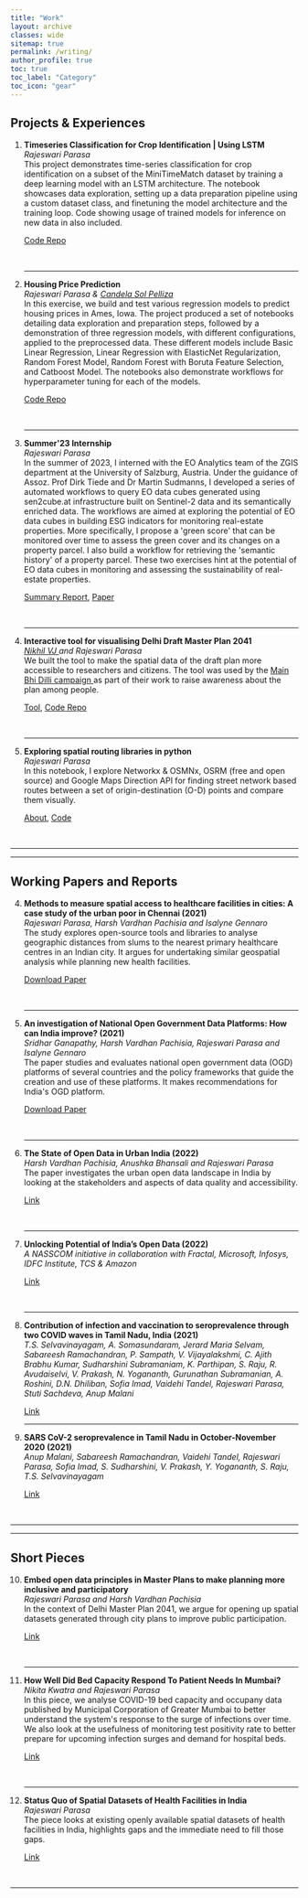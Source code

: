 ```yaml
---
title: "Work"
layout: archive
classes: wide
sitemap: true
permalink: /writing/
author_profile: true
toc: true
toc_label: "Category"
toc_icon: "gear"
---
```


## Projects & Experiences
<ol start = "1">

<li><strong>Timeseries Classification for Crop Identification | Using LSTM</strong><br>
<em>Rajeswari Parasa</em><br>
This project demonstrates time-series classification for crop identification on a subset of the MiniTimeMatch dataset by training a deep learning model with an LSTM architecture. The notebook showcases data exploration, setting up a data preparation pipeline using a custom dataset class, and finetuning the model architecture and the training loop. Code showing usage of trained models for inference on new data in also included.
<br>

<a href = "https://github.com/rajesvariparasa/timeseries-classification-lstm">Code Repo</a>

<br></li>
<hr/>

<li><strong>Housing Price Prediction</strong><br>
<em>Rajeswari Parasa & <a href = "https://candelasolpelliza.com/">Candela Sol Pelliza </a></em><br>
In this exercise, we build and test various regression models to predict housing prices in Ames, Iowa. The project produced a set of notebooks detailing data exploration and preparation steps, followed by a demonstration of three regression models, with different configurations, applied to the preprocessed data. These different models include Basic Linear Regression, Linear Regression with ElasticNet Regularization, Random Forest Model, Random Forest with Boruta Feature Selection, and Catboost Model. The notebooks also demonstrate workflows for hyperparameter tuning for each of the models.
<br>

<a href = "https://github.com/rajesvariparasa/ml-processing-pipeline-for-predicting-houseprices">Code Repo</a>

<br></li>
<hr/>

<li><strong>Summer'23 Internship</strong><br>
<em>Rajeswari Parasa</em><br>
In the summer of 2023, I interned with the EO Analytics team of the ZGIS department at the University of Salzburg, Austria. Under the guidance of Assoz. Prof Dirk Tiede and Dr Martin Sudmanns, I developed a series of automated workflows to query EO data cubes generated using sen2cube.at infrastructure built on Sentinel-2 data and its semantically enriched data. The workflows are aimed at exploring the potential of EO data cubes in building ESG indicators for monitoring real-estate properties. More specifically, I propose a 'green score' that can be monitored over time to assess the green cover and its changes on a property parcel. I also build a workflow for retrieving the 'semantic history' of a property parcel. These two exercises hint at the potential of EO data cubes in monitoring and assessing the sustainability of real-estate properties.
<br>

<a href = "/assets/docs/internship-report-2023.pdf">Summary Report</a>, <a href = "/assets/docs/sen2cube-for-properties-monitoring.pdf">Paper</a>

<br></li>
<hr/>

<li><strong>Interactive tool for visualising Delhi Draft Master Plan 2041</strong><br>
<em><a href= "https://nikhilvj.co.in/">Nikhil VJ </a> and Rajeswari Parasa</em><br>
We built the tool to make the spatial data of the draft plan more accessible to researchers and citizens. The tool was used by the <a href = "https://www.mainbhidilli.com/">Main Bhi Dilli campaign </a> as part of their work to raise awareness about the plan among people.
<br>

<a href = "https://draftmpd41.github.io/#10/28.5996/77.1007">Tool</a>, <a href = "https://github.com/rajesvariparasa/layers_draft_delhi_master_plan_2041"> Code Repo</a>

<br></li>
<hr/>


<li><strong>Exploring spatial routing libraries in python</strong><br>
<em>Rajeswari Parasa</em><br>
In this notebook, I explore Networkx & OSMNx, OSRM (free and open source) and Google Maps Direction API for finding street network based routes between a set of origin-destination (O-D) points and compare them visually.
<br>

<a href = "https://medium.com/@prkrajesvari3/using-osrm-osmnx-networkx-and-google-maps-directions-api-with-python-for-spatial-routes-3e4709a0d1bb">About</a>, <a href = "https://github.com/rajesvariparasa/spatial-routing-libraries-and-services">Code</a>

<br></li></ol>
<hr/><hr/>


## Working Papers and Reports

<ol start = "4">
<li><strong>Methods to measure spatial access to healthcare facilities in cities: A case study of the urban poor in Chennai (2021)</strong><br>
<em>Rajeswari Parasa, Harsh Vardhan Pachisia and Isalyne Gennaro</em><br>
The study explores open-source tools and libraries to analyse geographic distances from slums to the nearest primary healthcare centres in an Indian city. It argues for undertaking similar geospatial analysis while planning new health facilities.
<br>

<a href = "/assets/docs/access-to-healthfacilities.pdf">Download Paper</a>

<br></li>
<hr/>

<li><strong>An investigation of National Open Government Data Platforms: How can India improve? (2021)</strong><br>
<em>Sridhar Ganapathy, Harsh Vardhan Pachisia, Rajeswari Parasa and Isalyne Gennaro</em><br>
The paper studies and evaluates national open government data (OGD) platforms of several countries and the policy frameworks that guide the creation and use of these platforms. It makes recommendations for India's OGD platform.
<br>

<a href="/assets/docs/globalplatforms-open-data.pdf">Download Paper</a>


<br></li>
<hr/>


<li><strong>The State of Open Data in Urban India (2022)</strong><br>
<em>Harsh Vardhan Pachisia, Anushka Bhansali and Rajeswari Parasa</em><br>
The paper investigates the urban open data landscape in India by looking at the stakeholders and aspects of data quality and accessibility.
<br>
 
<a href="https://artha.global/working-paper/the-state-of-open-data-in-urban-india/">Link</a>
 
<br></li>
<hr/>


<li><strong>Unlocking Potential of India’s Open Data (2022)</strong><br>
<em>A NASSCOM initiative in collaboration with Fractal, Microsoft, Infosys, IDFC Institute, TCS & Amazon</em><br>
 
<a href= "https://indiaai.gov.in/research-reports/unlocking-potential-of-india-s-open-data">Link</a>
 
<br></li>
<hr/>

<li><strong>Contribution of infection and vaccination to seroprevalence through two COVID waves in Tamil Nadu, India (2021)</strong><br>
<em>T.S. Selvavinayagam, A. Somasundaram, Jerard Maria Selvam, Sabareesh Ramachandran, P. Sampath, V. Vijayalakshmi, C. Ajith Brabhu Kumar, Sudharshini Subramaniam, K. Parthipan, S. Raju, R. Avudaiselvi, V. Prakash, N. Yogananth, Gurunathan Subramanian, A. Roshini, D.N. Dhiliban, Sofia Imad, Vaidehi Tandel, Rajeswari Parasa, Stuti Sachdeva, Anup Malani</em><br>
 
<a href= "https://www.medrxiv.org/content/10.1101/2021.11.14.21265758v2">Link</a>
<br></li>
<hr/>


<li><strong>SARS CoV-2 seroprevalence in Tamil Nadu in October-November 2020 (2021)</strong><br>
<em>Anup Malani, Sabareesh Ramachandran, Vaidehi Tandel, Rajeswari Parasa, Sofia Imad, S. Sudharshini, V. Prakash, Y. Yogananth, S. Raju, T.S. Selvavinayagam</em> <br>
 
<a href = "https://artha.global/working-paper/sars-cov-2-seroprevalence-in-tamil-nadu-in-october-november-2020/">Link</a>
 
<br></li></ol>
<hr/><hr/>

## Short Pieces
<ol start = "10">
<li><strong>Embed open data principles in Master Plans to make planning more inclusive and participatory</strong><br>
<em>Rajeswari Parasa and Harsh Vardhan Pachisia</em><br>
In the context of Delhi Master Plan 2041, we argue for opening up spatial datasets generated through city plans to improve public participation.
<br>

<a href = "https://www.datagovernance.org/article/embed-open-data-principles-in-master-plans-to-make-planning-more-inclusive">Link</a>

<br></li>
<hr/>


<li><strong>How Well Did Bed Capacity Respond To Patient Needs In Mumbai?</strong><br>
<em>Nikita Kwatra and Rajeswari Parasa</em><br>
In this piece, we analyse COVID-19 bed capacity and occupany data published by Municipal Corporation of Greater Mumbai to better understand the system's response to the surge of infections over time. We also look at the usefulness of monitoring test positivity rate to better prepare for upcoming infection surges and demand for hospital beds.
<br>

<a href = "https://www.idfcinstitute.org/blog/2021/july/covid-19-bed-management-in-mumbai/">Link</a>

<br></li>
<hr/>


<li><strong>Status Quo of Spatial Datasets of Health Facilities in India</strong><br>
<em>Rajeswari Parasa</em><br>
The piece looks at existing openly available spatial datasets of health facilities in India, highlights gaps and the immediate need to fill those gaps.
<br>

<a href = "https://www.idfcinstitute.org/blog/2021/april/status-quo-of-spatial-datasets-of-health-facilities-in-india/">Link</a>

<br></li></ol>
<hr/>

